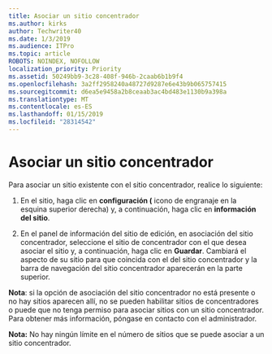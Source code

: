 ```yaml
---
title: Asociar un sitio concentrador
ms.author: kirks
author: Techwriter40
ms.date: 1/3/2019
ms.audience: ITPro
ms.topic: article
ROBOTS: NOINDEX, NOFOLLOW
localization_priority: Priority
ms.assetid: 50249bb9-3c28-408f-946b-2caab6b1b9f4
ms.openlocfilehash: 3a2ff2958240a48727d9287e6e43b9b065757415
ms.sourcegitcommit: d6ea5e9458a2b8ceaab3ac4bd483e1130b9a398a
ms.translationtype: MT
ms.contentlocale: es-ES
ms.lasthandoff: 01/15/2019
ms.locfileid: "28314542"
---
```

# <a name="associate-a-hub-site"></a>Asociar un sitio concentrador

Para asociar un sitio existente con el sitio concentrador, realice lo siguiente:
  
1. En el sitio, haga clic en **configuración (** icono de engranaje en la esquina superior derecha) y, a continuación, haga clic en **información del sitio**. 
    
2. En el panel de información del sitio de edición, en asociación del sitio concentrador, seleccione el sitio de concentrador con el que desea asociar el sitio y, a continuación, haga clic en **Guardar**. Cambiará el aspecto de su sitio para que coincida con el del sitio concentrador y la barra de navegación del sitio concentrador aparecerán en la parte superior. 
    
 **Nota**: si la opción de asociación del sitio concentrador no está presente o no hay sitios aparecen allí, no se pueden habilitar sitios de concentradores o puede que no tenga permiso para asociar sitios con un sitio concentrador. Para obtener más información, póngase en contacto con el administrador. 
  
 **Nota:** No hay ningún límite en el número de sitios que se puede asociar a un sitio concentrador. 
  

